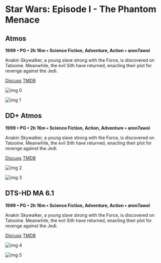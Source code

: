 # Star Wars: Episode I - The Phantom Menace

## Atmos

**1999 • PG • 2h 16m • Science Fiction, Adventure, Action • aron7awol**

Anakin Skywalker, a young slave strong with the Force, is discovered on Tatooine. Meanwhile, the evil Sith have returned, enacting their plot for revenge against the Jedi.

[Discuss](https://www.avsforum.com/threads/bass-eq-for-filtered-movies.2995212/post-56903752)  [TMDB](1893)

![img 0](https://i.imgur.com/MncjT7F.jpg)

![img 1](https://i.imgur.com/th2NYe6.jpg)

## DD+ Atmos

**1999 • PG • 2h 16m • Science Fiction, Action, Adventure • aron7awol**

Anakin Skywalker, a young slave strong with the Force, is discovered on Tatooine. Meanwhile, the evil Sith have returned, enacting their plot for revenge against the Jedi.

[Discuss](https://www.avsforum.com/threads/bass-eq-for-filtered-movies.2995212/post-56903752)  [TMDB](1893)

![img 2](https://i.imgur.com/MncjT7F.jpg)

![img 3](https://i.imgur.com/th2NYe6.jpg)

## DTS-HD MA 6.1

**1999 • PG • 2h 16m • Science Fiction, Adventure, Action • aron7awol**

Anakin Skywalker, a young slave strong with the Force, is discovered on Tatooine. Meanwhile, the evil Sith have returned, enacting their plot for revenge against the Jedi.

[Discuss](https://www.avsforum.com/threads/bass-eq-for-filtered-movies.2995212/post-56903752)  [TMDB](1893)

![img 4](https://i.imgur.com/MncjT7F.jpg)

![img 5](https://i.imgur.com/th2NYe6.jpg)

